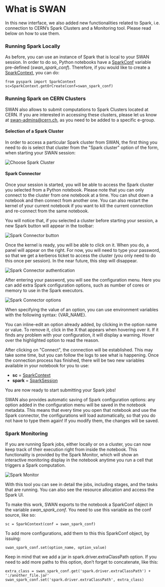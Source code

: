 # What is SWAN

In this new interface, we also added new functionalities related to Spark, i.e. connection to CERN’s Spark Clusters and a Monitoring tool. Please read below on how to use them.

### Running Spark Locally

As before, you can use an instance of Spark that is local to your SWAN session. In order to do so, Python notebooks have a [SparkConf](https://spark.apache.org/docs/latest/api/python/pyspark.sql.html#pyspark.sql.SparkConf) variable pre-defined (_swan\_spark\_conf_). Therefore, if you would like to create a [SparkContext](https://spark.apache.org/docs/latest/api/python/pyspark.html#pyspark.SparkContext), you can do:

    from pyspark import SparkContext
    sc=SparkContext.getOrCreate(conf=swan_spark_conf)
    

### Running Spark on CERN Clusters

SWAN also allows to submit computations to Spark Clusters located at CERN. If you are interested in accessing these clusters, please let us know at [swan-admins@cern.ch](mailto:swan-admins@cern.ch), as you need to be added to a specific e-group.

#### Selection of a Spark Cluster

In order to access a particular Spark cluster from SWAN, the first thing you need to do is select that cluster from the "Spark cluster" option of the form, when starting your SWAN session:

![][spark_clusters]

#### Spark Connector

Once your session is started, you will be able to access the Spark cluster you selected from a Python notebook. Please note that you can only connect to the cluster from one notebook at a time. You can shut down a notebook and then connect from another one. You can also restart the kernel of your current notebook if you want to kill the current connection and re-connect from the same notebook.

You will notice that, if you selected a cluster before starting your session, a new Spark button will appear in the toolbar:

![][spark_toolbar]

Once the kernel is ready, you will be able to click on it. When you do, a panel will appear on the right. For now, you will need to type your password, so that we get a kerberos ticket to access the cluster (you only need to do this once per session). In the near future, this step will disappear.

![][spark_auth]

After entering your password, you will see the configuration menu. Here you can add extra Spark configuration options, such as number of cores or memory to use in the Spark executors.

![][spark_options]

When specifying the value of an option, you can use environment variables with the following syntax: {VAR_NAME}.

You can inline-edit an option already added, by clicking in the option name or value. To remove it, click in the X that appears when hovering over it. If it finds any problem with your configuration, it will display a warning. Hover over the highlighted option to read the reason.

After clicking on "Connect", the connection will be established. This may take some time, but you can follow the logs to see what is happening. Once the connection process has finished, there will be two new variables available in your notebook for you to use:

*   **sc** = [SparkContext](https://spark.apache.org/docs/latest/api/python/pyspark.html#pyspark.SparkContext)
*   **spark** = [SparkSession](https://spark.apache.org/docs/latest/api/python/pyspark.sql.html#pyspark.sql.SparkSession)

You are now ready to start submitting your Spark jobs!

SWAN also provides automatic saving of Spark configuration options: any option added in the configuration menu will be saved in the notebook metadata. This means that every time you open that notebook and use the Spark connector, the configurations will load automatically, so that you do not have to type them again! If you modify them, the changes will be saved.

### Spark Monitoring

If you are running Spark jobs, either locally or on a cluster, you can now keep track of their execution right from inside the notebook. This functionality is provided by the Spark Monitor, which will show an interactive monitoring display in the notebook anytime you run a cell that triggers a Spark computation.

![][spark_monitor]

With this tool you can see in detail the jobs, including stages, and the tasks that are running. You can also see the resource allocation and access the Spark UI.

To make this work, SWAN exports to the notebook a SparkConf object in the variable _swan\_spark\_conf_. You need to use this variable as the conf source, like so:

    sc = SparkContext(conf = swan_spark_conf)
    

To add more configurations, add them to this this SparkConf object, by issuing:

    swan_spark_conf.set(option_name, option_value)
    

Keep in mind that we add a jar in spark.driver.extraClassPath option. If you need to add more paths to this option, don’t forget to concatenate, like this:

    extra_class = swan_spark_conf.get('spark.driver.extraClassPath') + ':/another_file.jar'
    swan_spark_conf.set('spark.driver.extraClassPath', extra_class)


[spark_clusters]: images/spark_clusters.png "Choose Spark Cluster"
[spark_toolbar]: images/spark_toolbar.png "Spark Connector button"
[spark_auth]: images/spark_auth.png "Spark Connector authentication"
[spark_options]: images/spark_options.png "Spark Connector options"
[spark_monitor]: images/spark_monitor.png "Spark Monitor"
